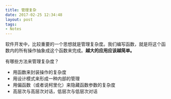 ```yaml
---
title: 管理复杂
date: 2017-02-25 12:34:48
layout: post
tags:
- Notes
---
```

软件开发中，比较重要的一个思想就是管理复杂度。我们编写函数，就是将这个函数内的所有操作抽象成这个函数来完成。**越大的应用应该越简单。**

有哪些方法来管理复杂度？
* 用函数来封装操作的复杂度
* 用设计模式来形成一种内部的管理
* 用偏函数（或者说柯里化）来隐藏函数参数的复杂度
* 高层次与高层次对话，低层次与低层次对话
